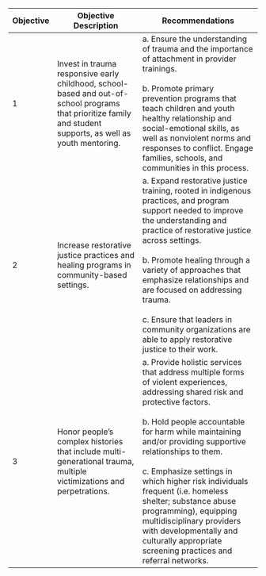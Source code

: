 | Objective | Objective Description                                                                                                                                         | Recommendations                                                                                                                                                                                                                                                                                                                                                                                                                                                                                               |
| --------- | ------------------------------------------------------------------------------------------------------------------------------------------------------------- | ------------------------------------------------------------------------------------------------------------------------------------------------------------------------------------------------------------------------------------------------------------------------------------------------------------------------------------------------------------------------------------------------------------------------------------------------------------------------------------------------------------- |
| 1         | Invest in trauma responsive early childhood, school-based and out-of-school programs that prioritize family and student supports, as well as youth mentoring. | a. Ensure the understanding of trauma and the importance of attachment in provider trainings.<br><br>b. Promote primary prevention programs that teach children and youth healthy relationship and social-emotional skills, as well as nonviolent norms and responses to conflict. Engage families, schools, and communities in this process.                                                                                                                                                                 |
| 2         | Increase restorative justice practices and healing programs in community-based settings.                                                                      | a. Expand restorative justice training, rooted in indigenous practices, and program support needed to improve the understanding and practice of restorative justice across settings.<br><br>b. Promote healing through a variety of approaches that emphasize relationships and are focused on addressing trauma.<br><br>c. Ensure that leaders in community organizations are able to apply restorative justice to their work.                                                                               |
| 3         | Honor people’s complex histories that include multi-generational trauma, multiple victimizations and perpetrations.                                           | a. Provide holistic services that address multiple forms of violent experiences, addressing shared risk and protective factors.<br><br>b. Hold people accountable for harm while maintaining and/or providing supportive relationships to them.<br><br>c. Emphasize settings in which higher risk individuals frequent (i.e. homeless shelter; substance abuse programming), equipping multidisciplinary providers with developmentally and culturally appropriate screening practices and referral networks. |
